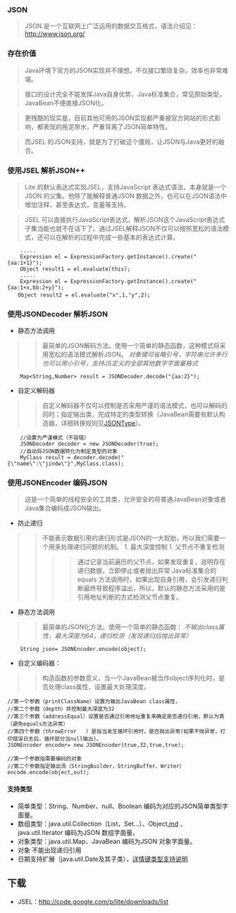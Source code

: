 ### JSON ###
> JSON 是一个互联网上广泛运用的数据交互格式，语法介绍见：http://www.json.org/

### 存在价值 ###
> Java环境下官方的JSON实现并不理想。不仅接口繁琐复杂。效率也非常难堪。

> 接口的设计完全不能发挥Java自身优势，Java标准集合，常见原始类型，JavaBean不便直接JSON化。

> 更残酷的现实是，目前其他可用的JSON实现都严重被官方网站的形式影响，都表现的拖泥带水，严重背离了JSON简单特性。

> 而JSEL 的JSON支持，就是为了打破这个僵局，让JSON与Java更好的融合。


### 使用JSEL 解析JSON++ ###
> Lite 的默认表达式实现JSEL，支持JavaScript 表达式语法，本身就是一个JSON 的父集。他除了能解释普通JSON 数据之外，也可以在JSON语法中增加注释，甚至表达式，变量等支持。

> JSEL 可以直接执行JavaScript表达式，解析JSON这个JavaScript表达式子集当能也就不在话下了。通过JSEL解释JSON不仅可以按照宽松的语法模式，还可以在解析的过程中完成一些基本的表达式计算。
```
    .....
    Expression el = ExpressionFactory.getInstance().create("{aa:1+1}");
    Object result1 = el.evaluate(this);
    .....
    Expression el = ExpressionFactory.getInstance().create("{aa:1+x,bb:2+y}");
　　Object result2 = el.evaluate("x",1,"y",2);
```

### 使用JSONDecoder 解析JSON ###
  * 静态方法调用
> > 最简单的JSON解码方法。使用一个简单的静态函数，这种模式将采用宽松的语法模式解析JSON。
> > _对象键可省略引号，字符串允许多行也可以用小引号，支持JS定义的全部其他数字字面量格式_
```
    Map<String,Number> result = JSONDecoder.decode("{aa:2}");
```
  * 自定义解码器
> > 自定义解码器不仅可以控制是否采用严谨的语法模式，也可以解码的同时；指定输出类，完成特定的类型转换（JavaBean需要有默认构造器，详细转换规则见[JSONType](JSONType.md)）。
```
    //设置为严谨模式（不容错）
    JSONDecoder decoder = new JSONDecoder(true);
    //自动将JSON数据转化为制定类型的对象
    MyClass result = decoder.decode("{\"name\":\"jindw\"}",MyClass.class);
```


### 使用JSONEncoder 编码JSON ###

> 这是一个简单的线程安全的工具类，允许安全的将普通JavaBean对象或者Java集合编码成JSON输出。
  * 防止递归
> > 不能表示数据引用的递归形式是JSON的一大软肋，所以我们需要一个用来处理递归问题的机制。
      1. 最大深度控制
      1. 父节点不重复检测
> > > > 通过记录当前遍历的父节点，如果发现重复，说明存在递归数据，立即停止或者抛出异常
> > > > Java标准集合的equals 方法调用时，如果出现自身引用，会引发递归判断最终导致程序溢出，所以，默认的静态方法采用的是引用地址判断的方式检测父节点重复。
  * 静态方法调用

> > 最简单的JSON化方法。使用一个简单的静态函数：
> > _不输出class属性，最大深度为64，递归检测（发现递归后抛出异常）_

```
    String json= JSONEncoder.encode(object);
```

  * 自定义编码器：
> > 构造函数的参数意义，当一个JavaBean被当作object序列化时，是否处理class属性，设置最大处理深度。
```
//第一个参数（printClassName）设置为输出JavaBean class属性，
//第二个参数（depth）并控制最大深度为32 
//第三个参数（addressEqual）设置是否通过引用地址重复来确定是否递归引用，默认为真（避免equals方法异常）
//第四个参数（throwError   ）是指当发生循环引用时，是否抛出异常(如果不抛异常，打印错误日志后，循环部分当null输出)。
JSONEncoder encoder= new JSONEncoder(true,32,true,true);

//第一个参数指需要编码的对象
//第二个参数指定输出流（StringBuilder，StringBuffer，Writer）
encode.encode(object,out);
```

#### 支持类型 ####
  * 简单类型：String、Number、null、Boolean 编码为对应的JSON简单类型字面量。
  * 数组类型：java.util.Collection（List，Set...）、Object[.md](.md) 、java.util.Iterator 编码为JSON 数组字面量。
  * 对象类型：java.util.Map、JavaBean 编码为JSON 对象字面量。
  * 对象 不能出现递归引用
  * 日期支持扩展（java.util.Date及其子类），[详情键类型支持说明](JSONType.md)





## 下载 ##
  * JSEL：http://code.google.com/p/lite/downloads/list